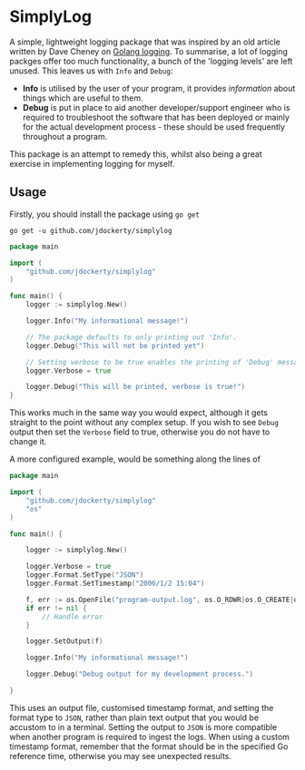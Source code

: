 # SimplyLog

A simple, lightweight logging package that was inspired by an old article written by Dave Cheney on [Golang logging](https://dave.cheney.net/2015/11/05/lets-talk-about-logging). To summarise, a lot of logging packges offer too much functionality, a bunch of the 'logging levels' are left unused. This leaves us with `Info` and `Debug`:

* **Info** is utilised by the user of your program, it provides *information* about things which are useful to them.
* **Debug** is put in place to aid another developer/support engineer who is required to troubleshoot the software that has been deployed or mainly for the actual development process - these should be used frequently throughout a program.


This package is an attempt to remedy this, whilst also being a great exercise in implementing logging for myself.

## Usage

Firstly, you should install the package using `go get`

    go get -u github.com/jdockerty/simplylog
```go
package main

import (
    "github.com/jdockerty/simplylog"
)

func main() {
	logger := simplylog.New()	

	logger.Info("My informational message!")

	// The package defaults to only printing out 'Info'.
	logger.Debug("This will not be printed yet")

	// Setting verbose to be true enables the printing of 'Debug' messages
	logger.Verbose = true

	logger.Debug("This will be printed, verbose is true!")
}
```
This works much in the same way you would expect, although it gets straight to the point without any complex setup. If you wish to see `Debug` output then set the `Verbose` field to true, otherwise you do not have to change it.

A more configured example, would be something along the lines of

```go
package main

import (
	"github.com/jdockerty/simplylog"
	"os"
)

func main() {

	logger := simplylog.New()

	logger.Verbose = true
	logger.Format.SetType("JSON")
	logger.Format.SetTimestamp("2006/1/2 15:04")

	f, err := os.OpenFile("program-output.log", os.O_RDWR|os.O_CREATE|os.O_APPEND, 0755)
	if err != nil {
		// Handle error
	}

	logger.SetOutput(f)

	logger.Info("My informational message!")

	logger.Debug("Debug output for my development process.")

}
```

This uses an output file, customised timestamp format, and setting the format type to `JSON`, rather than plain text output that you would be accustom to in a terminal. Setting the output to `JSON` is more compatible when another program is required to ingest the logs. When using a custom timestamp format, remember that the format should be in the specified Go reference time, otherwise you may see unexpected results.